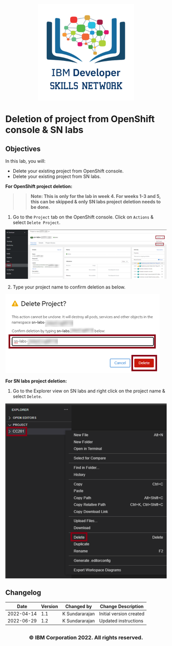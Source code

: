 <center>
<img src="images/labs_module_1_images_IDSNlogo.png" width = "300">
</center>

# Deletion of project from OpenShift console & SN labs

## Objectives
In this lab, you will:
- Delete your existing project from OpenShift console.
- Delete your existing project from SN labs.

**For OpenShift project deletion:**
>> **Note: This is only for the lab in week 4. For weeks 1-3 and 5, this can be skipped & only SN labs project deletion needs to be done.**

1. Go to the `Project` tab on the OpenShift console. Click on `Actions` & select `Delete Project`.

<img src="images/app_console_11a.png" /> <br>

2. Type your project name to confirm deletion as below.

<img src="images/app_console_11b.png" /> <br>

**For SN labs project deletion:**

1. Go to the Explorer view on SN labs and right click on the project name & select `Delete`.

<img src="images/app_console_11c.png" /> <br>


## Changelog

| Date       | Version | Changed by       | Change Description             |
| ---------- | ------- | --------------   | -------------------------------|
| 2022-04-14 | 1.1     | K Sundararajan   | Initial version created        |
| 2022-06-29 | 1.2     | K Sundararajan   | Updated instructions           |


## <h3 align="center"> © IBM Corporation 2022. All rights reserved. <h3/>
